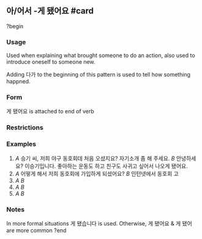 ## 아/어서 -게 됐어요 #card
?begin
### Usage
Used when explaining what brought someone to do an action, also used to introduce oneself to someone new.

Adding 다가 to the beginning of this pattern is used to tell how something happned.
### Form
게 됐어요 is attached to end of verb
### Restrictions
### Examples
1.  *A* 승기 씨, 저희 야구 동호회데 처음 오셨지요? 자기소개 좀 해 주세요.
    *B* 안녕하세요? 이승기입니다. 좋아하는 운동도 하고 친구도 사귀고 싶어서 나오게 됐어요.
2.   *A* 어떻게 해서 저희 동호회에 가입하게 되셨어요?
    *B* 인턴넷에서 동호회 고
3.   *A* 
    *B*
4.   *A* 
    *B*
5.   *A* 
    *B*
### Notes
In more formal situations 게 됐습니다 is used. Otherwise, 게 됐어요 & 게 됐어 are more common
?end
